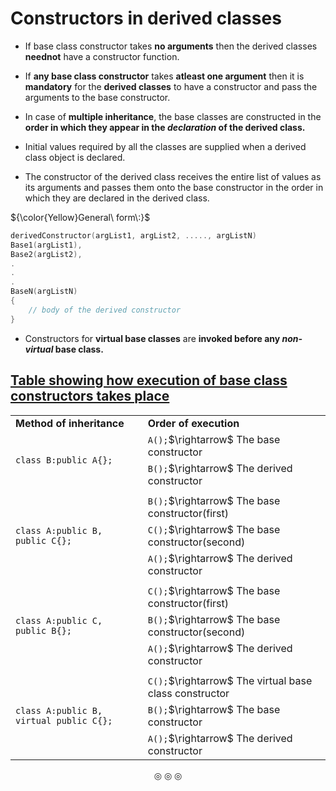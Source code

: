 # Constructors in derived classes

* If base class constructor takes **no arguments** then the derived classes **neednot** have a constructor function.
* If **any base class constructor** takes **atleast one argument** then it is **mandatory** for the **derived classes** to have a constructor and pass the arguments to the base constructor.

* In case of **multiple inheritance**, the base classes are constructed in the **order in which they appear in the _declaration_ of the derived class.**
* Initial values required by all the classes are supplied when a derived class object is declared.
* The constructor of the derived class receives the entire list of values as its arguments and passes them onto the base constructor in the order in which they are declared in the derived class.

${\color{Yellow}General\ form\:}$
```c++
derivedConstructor(argList1, argList2, ....., argListN)
Base1(argList1),
Base2(argList2),
.
.
.
BaseN(argListN)
{
	// body of the derived constructor
}
```

* Constructors for **virtual base classes** are **invoked before any _non-virtual_ base class.**


## <ins>Table showing how execution of base class constructors takes place</ins>

<table>

<tr>
<td><strong>Method of inheritance</strong></td>
<td><strong>Order of execution</strong></td>
</tr>

<tr>
<td rowspan="3"><code>class B:public A{};</code></td>
</tr>

<tr>
<td><code>A();</code>$\rightarrow$ The base constructor</td>
</tr>
<tr>
<td><code>B();</code>$\rightarrow$ The derived constructor</td>
</tr>

<tr>
<td colspan="2"></td>
</tr>

<tr>
<td rowspan="4"><code>class A:public B, public C{};</code></td>
</tr>

<tr>
<td><code>B();</code>$\rightarrow$ The base constructor(first)</td>
</tr>

<tr>
<td><code>C();</code>$\rightarrow$ The base constructor(second)</td>
</tr>

<tr>
<td><code>A();</code>$\rightarrow$ The derived constructor</td>
</tr>

<tr>
<td colspan="2"></td>
</tr>

<tr>
<td rowspan="4"><code>class A:public C, public B{};</code></td>
</tr>

<tr>
<td><code>C();</code>$\rightarrow$ The base constructor(first)</td>
</tr>

<tr>
<td><code>B();</code>$\rightarrow$ The base constructor(second)</td>
</tr>

<tr>
<td><code>A();</code>$\rightarrow$ The derived constructor</td>
</tr>

<tr>
<td colspan="2"></td>
</tr>

<tr>
<td rowspan="4"><code>class A:public B, virtual public C{};</code></td>
</tr>

<tr>
<td><code>C();</code>$\rightarrow$ The virtual base class constructor</td>
</tr>

<tr>
<td><code>B();</code>$\rightarrow$ The base constructor</td>
</tr>

<tr>
<td><code>A();</code>$\rightarrow$ The derived constructor</td>
</tr>

</table>

<p align="center">
&#9678; &#9678; &#9678;
</p>
